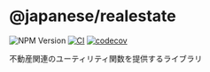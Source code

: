 # @japanese/realestate

![NPM Version](https://img.shields.io/npm/v/realestate-jp?logo=npm)
[![CI](https://github.com/ryohidaka/realestate-jp/actions/workflows/ci.yml/badge.svg)](https://github.com/ryohidaka/realestate-jp/actions/workflows/ci.yml)
[![codecov](https://codecov.io/gh/ryohidaka/realestate-jp/graph/badge.svg?token=2huHweDOwW)](https://codecov.io/gh/ryohidaka/realestate-jp)

不動産関連のユーティリティ関数を提供するライブラリ
